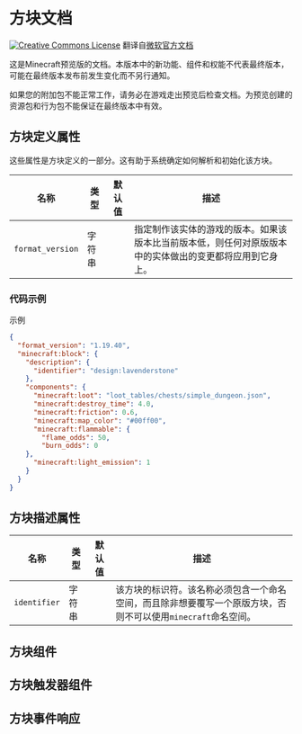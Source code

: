 # 方块文档

<a rel="license" href="http://creativecommons.org/licenses/by/4.0/"><img alt="Creative Commons License" style="border-width:0" src="https://mirrors.creativecommons.org/presskit/buttons/80x15/svg/by.svg" /></a> 翻译自[微软官方文档](https://learn.microsoft.com/zh-cn/minecraft/creator/)

这是Minecraft预览版的文档。本版本中的新功能、组件和权能不代表最终版本，可能在最终版本发布前发生变化而不另行通知。

如果您的附加包不能正常工作，请务必在游戏走出预览后检查文档。为预览创建的资源包和行为包不能保证在最终版本中有效。

## 方块定义属性

这些属性是方块定义的一部分。这有助于系统确定如何解析和初始化该方块。

| 名称           | 类型   | 默认值 | 描述                                                         |
| -------------- | ------ | ------ | ------------------------------------------------------------ |
| `format_version` | 字符串 |        | 指定制作该实体的游戏的版本。如果该版本比当前版本低，则任何对原版版本中的实体做出的变更都将应用到它身上。 |

### 代码示例

示例

```json
{
  "format_version": "1.19.40",
  "minecraft:block": {
    "description": {
      "identifier": "design:lavenderstone"
    },
    "components": {
      "minecraft:loot": "loot_tables/chests/simple_dungeon.json",
      "minecraft:destroy_time": 4.0,
      "minecraft:friction": 0.6,
      "minecraft:map_color": "#00ff00",
      "minecraft:flammable": {
        "flame_odds": 50,
        "burn_odds": 0
    },
      "minecraft:light_emission": 1
    }
  }
}
```

## 方块描述属性

| 名称         | 类型   | 默认值 | 描述                                                         |
| ------------ | ------ | ------ | ------------------------------------------------------------ |
| `identifier` | 字符串 |        | 该方块的标识符。该名称必须包含一个命名空间，而且除非想要覆写一个原版方块，否则不可以使用`minecraft`命名空间。 |

## 方块组件

## 方块触发器组件

## 方块事件响应
